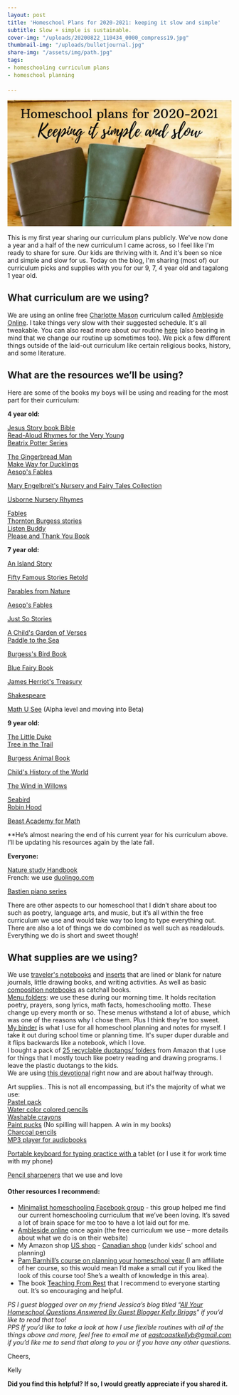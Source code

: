 ```yaml
---
layout: post
title: 'Homeschool Plans for 2020-2021: keeping it slow and simple'
subtitle: Slow + simple is sustainable.
cover-img: "/uploads/20200822_110434_0000_compress19.jpg"
thumbnail-img: "/uploads/bulletjournal.jpg"
share-img: "/assets/img/path.jpg"
tags:
- homeschooling curriculum plans
- homeschool planning

---
```

![A picture of three planners on top of one another.](/uploads/20200729_151554_0000_compress48-1.jpg "planners")

This is my first year sharing our curriculum plans publicly. We've now done a year and a half of the new curriculum I came across, so I feel like I'm ready to share for sure. Our kids are thriving with it. And it's been so nice and simple and slow for us. Today on the blog, I'm sharing (most of) our curriculum picks and supplies with you for our 9, 7, 4 year old and tagalong 1 year old.

## What curriculum are we using?

We are using an online free [Charlotte Mason](https://en.wikipedia.org/wiki/Charlotte_Mason) curriculum called [Ambleside Online](https://www.amblesideonline.org/). I take things very slow with their suggested schedule. It's all tweakable. You can also read more about our routine [here](https://www.eastcoastkelly.com/routines/2020/07/22/our-slow-and-simple-homeschooling-routine.html) (also bearing in mind that we change our routine up sometimes too). We pick a few different things outside of the laid-out curriculum like certain religious books, history, and some literature.

## What are the resources we’ll be using?

Here are some of the books my boys will be using and reading for the most part for their curriculum:

**4 year old:**

[Jesus Story book Bible](https://amzn.to/30Wzzk9)  
[Read-Aloud Rhymes for the Very Young](https://amzn.to/32YtZAC)  
[Beatrix Potter Series](https://amzn.to/2Dc7m0D)

[The Gingerbread Man](https://amzn.to/2PgWZeZ)  
[Make Way for Ducklings](https://amzn.to/3081w9K)  
[Aesop's Fables](https://amzn.to/39AOzYT)

[Mary Engelbreit's Nursery and Fairy Tales Collection](https://amzn.to/332s4Li)

[Usborne Nursery Rhymes](https://amzn.to/3f3DH6Z)

[Fables](https://amzn.to/2BCMoYm)  
[Thornton Burgess stories](https://amzn.to/30Y5NeW)  
[Listen Buddy](https://amzn.to/39CwPMW)  
[Please and Thank You Book](https://amzn.to/2X3FEuf)

**7 year old:**

[An Island Story](https://amzn.to/2P3LjMf)

[Fifty Famous Stories Retold](https://amzn.to/3f7ZQkE)

[Parables from Nature](https://amzn.to/3gfjcG8)

[Aesop's Fables](https://amzn.to/2BIPJW0)

[Just So Stories](https://amzn.to/39F2iya)

[A Child's Garden of Verses](https://amzn.to/39zxWwZ)  
[Paddle to the Sea](https://amzn.to/3338e2x)

[Burgess's Bird Book](https://amzn.to/39BlWuF)

[Blue Fairy Book](https://amzn.to/39F2CNo)

[James Herriot's Treasury](https://amzn.to/3jRX5aH)

[Shakespeare](https://amzn.to/334K47K)

[Math U See](http://www.mathusee.com/) (Alpha level and moving into Beta)

**9 year old:**

[The Little Duke](https://amzn.to/2BJMrlk)  
[Tree in the Trail](https://amzn.to/311ksG6)

[Burgess Animal Book](https://amzn.to/2X5EVII)

[Child's History of the World](https://amzn.to/3gebM5N)

[The Wind in Willows](https://amzn.to/3fej9c2)

[Seabird](https://amzn.to/3fcANwM)  
[Robin Hood](https://amzn.to/3gbUUfV)

[Beast Academy for Math](https://amzn.to/2BElBLd)

\**He’s almost nearing the end of his current year for his curriculum above. I’ll be updating his resources again by the late fall.

**Everyone:**

[Nature study Handbook](https://amzn.to/3jKXeN8)  
French: we use [duolingo.com](http://www.duolingo.com/)

[Bastien piano series](https://amzn.to/3138N9Q)

There are other aspects to our homeschool that I didn’t share about too such as poetry, language arts, and music, but it’s all within the free curriculum we use and would take way too long to type everything out. There are also a lot of things we do combined as well such as readalouds. Everything we do is short and sweet though!

## What supplies are we using?

We use [traveler's notebooks](https://amzn.to/30akk8n) and [inserts](https://amzn.to/30RHYW0) that are lined or blank for nature journals, little drawing books, and writing activities. As well as basic [composition notebooks](https://amzn.to/3geAKCe) as catchall books.  
[Menu folders](https://amzn.to/2CPXDNV): we use these during our morning time. It holds recitation poetry, prayers, song lyrics, math facts, homeschooling motto. These change up every month or so. These menus withstand a lot of abuse, which was one of the reasons why I chose them. Plus I think they're too sweet.  
[My binder](https://amzn.to/3gbub2Z) is what I use for all homeschool planning and notes for myself. I take it out during school time or planning time. It's super duper durable and it flips backwards like a notebook, which I love.  
I bought a pack of [25 recyclable duotangs/ folders](https://amzn.to/338i3fQ) from Amazon that I use for things that I mostly touch like poetry reading and drawing programs. I leave the plastic duotangs to the kids.  
We are using [this devotional](https://amzn.to/3hFF6T8) right now and are about halfway through.

Art supplies.. This is not all encompassing, but it's the majority of what we use:  
[Pastel pack](https://amzn.to/339yyrM)  
[Water color colored pencils](https://amzn.to/338isim)  
[Washable crayons](https://amzn.to/39AwQRy)  
[Paint pucks](https://amzn.to/3jT6T4s) (No spilling will happen. A win in my books)  
[Charcoal pencils](https://amzn.to/3fa1jam)  
[MP3 player for audiobooks](https://amzn.to/3350jBJ)

[Portable keyboard for typing practice with a](https://amzn.to/335rD2X) tablet (or I use it for work time with my phone)

[Pencil sharpeners](https://amzn.to/2X2Nvbp) that we use and love

#### Other resources I recommend:

* [Minimalist homeschooling Facebook group](https://www.facebook.com/groups/minimalisthomeschool) - this group helped me find our current homeschooling curriculum that we’ve been loving. It’s saved a lot of brain space for me too to have a lot laid out for me.
* [Ambleside online](https://www.amblesideonline.org/) once again (the free curriculum we use – more details about what we do is on their website)
* My Amazon shop [US shop](http://www.amazon.com/shop/eastcoastkelly) - [Canadian shop](http://www.amazon.com/shop/eastcoastkelly) (under kids’ school and planning)
* [Pam Barnhill’s course on planning your homeschool year ](https://pambarnhill.com/plan-your-year-2020/ref/258/)(I am affiliate of her course, so this would mean I’d make a small cut if you liked the look of this course too! She’s a wealth of knowledge in this area).
* The book [Teaching From Rest](https://amzn.to/2WINMjG) that I recommend to everyone starting out. It’s so encouraging and helpful.

_PS I guest blogged over on my friend Jessica’s blog titled “_[_All Your Homeschool Questions Answered By Guest Blogger Kelly Briggs_](https://mamabearwooten.com/all-your-homeschool-questions-answered-by-guest-blogger-kelly-briggs/)_” if you’d like to read that too!  
PPS If you’d like to take a look at how I use flexible routines with all of the things above and more, feel free to email me at_ [_eastcoastkellyb@gmail.com_](mailto:eastcoastkellyb@gmail.com) _if you’d like me to send that along to you or if you have any other questions._

Cheers,

Kelly

**Did you find this helpful? If so, I would greatly appreciate if you shared it.**